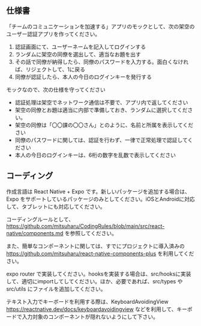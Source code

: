 ## 仕様書

「チームのコミュニケーションを加速する」アプリのモックとして、次の架空のユーザー認証アプリを作ってください。

1. 認証画面にて、ユーザーネームを記入してログインする
2. ランダムに架空の同僚を選出して、適当なお題を出す
3. その話で同僚が納得したら、同僚のパスワードを入力する。面白くなければ、リジェクトして、1に戻る
4. 同僚が認証したら、本人の今日のログインキーを発行する

モックなので、次の仕様を守ってください

- 認証処理は架空でネットワーク通信は不要で、アプリ内で返してください
- 架空の同僚とお題は適当に内部で準備しておき、ランダムに選択してください。
- 架空の同僚は「〇〇課の〇〇さん」とのように、名前と所属を表示してください
- 同僚のパスワードに関しては、認証を行わず、一律で正常処理で認証してください
- 本人の今日のログインキーは、6桁の数字を乱数で表示してください

## コーディング

作成言語は React Native + Expo です。新しいパッケージを追加する場合は、Expo をサポートしているパッケージのみとしてください。iOSとAndroidに対応して、タブレットにも対応してください。

コーディングルールとして、https://github.com/mitsuharu/CodingRules/blob/main/src/react-native/components.md を参照してください。

また、簡単なコンポーネントに関しては、すでにプロジェクトに導入済みの https://github.com/mitsuharu/react-native-components-plus を利用してください。

expo router で実装してください。hooksを実装する場合は、src/hooksに実装して、適切にimportしてしてください。ほか、必要であれば、src/types や src/utils にファイルを追加してください。

テキスト入力でキーボードを利用する際は、KeyboardAvoidingView https://reactnative.dev/docs/keyboardavoidingview などを利用して、キーボードで入力対象のコンポーネントが隠れないようにして下さい。
